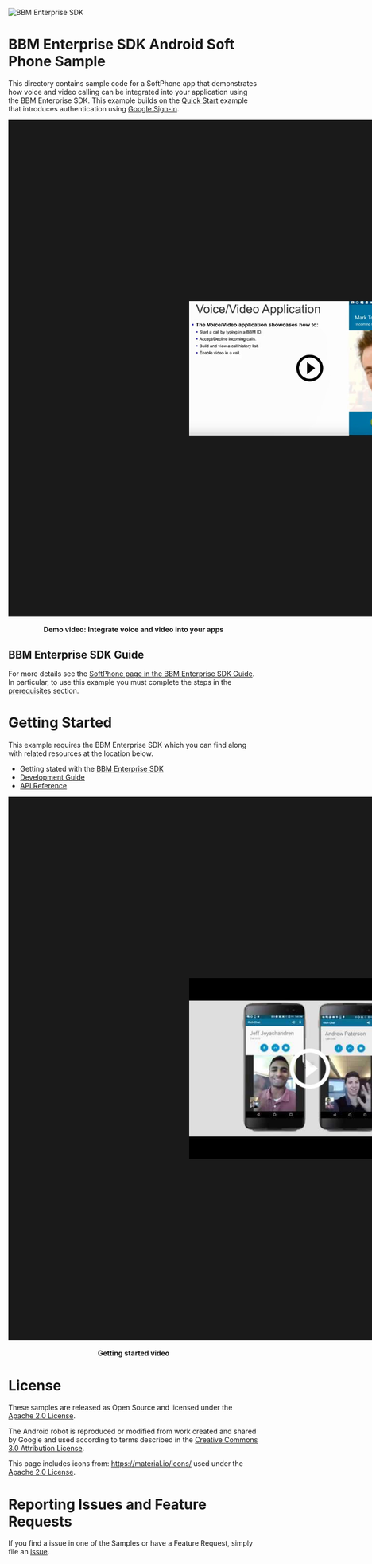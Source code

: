 ![BBM Enterprise SDK](https://developer.blackberry.com/files/bbm-enterprise/documents/guide/resources/images/bnr-bbm-enterprise-sdk-title.png)

# BBM Enterprise SDK Android Soft Phone Sample

This directory contains sample code for a SoftPhone app that
demonstrates how voice and video calling can be integrated into your
application using the BBM Enterprise SDK. This example builds on the [Quick Start](../QuickStart/README.md) example that
introduces authentication using [Google Sign-in](https://developers.google.com/identity/).

<p align="center">
    <a href="http://www.youtube.com/watch?feature=player_embedded&v=92nv9vBE-mY"
      target="_blank"><img src="../images/bbme-sdk-softphone.jpg" 
      alt=Integrate Voice and Video into your Apps" width="486" height="" border="364"/></a>
</p>
<p align="center">
 <b>Demo video: Integrate voice and video into your apps</b>
</p>

## BBM Enterprise SDK Guide 
For more details see the 
[SoftPhone page in the BBM Enterprise SDK Guide](https://developer.blackberry.com/files/bbm-enterprise/documents/guide/html/examples/android/SoftPhone/README.html).
In particular, to use this example you must complete the steps in the
[prerequisites](https://developer.blackberry.com/files/bbm-enterprise/documents/guide/html/examples/android/SoftPhone/README.html#prereq) section.

# Getting Started

This example requires the BBM Enterprise SDK which you can find along with related resources at the location below.
    
* Getting stated with the [BBM Enterprise SDK](https://developers.blackberry.com/us/en/products/blackberry-bbm-enterprise-sdk.html)
* [Development Guide](https://developer.blackberry.com/files/bbm-enterprise/documents/guide/html/index.html)
* [API Reference](https://developer.blackberry.com/files/bbm-enterprise/documents/guide/reference/android/index.html)

<p align="center">
    <a href="http://www.youtube.com/watch?feature=player_embedded&v=ByKqCtcLMZ0"
      target="_blank"><img src="../images/bbme-sdk-android-getting-started.jpg"
      alt="YouTube Getting Started Video" width="486" height="" border="364"/></a>
</p>
<p align="center">
 <b>Getting started video</b>
</p>

# License

These samples are released as Open Source and licensed under the [Apache 2.0 License](http://www.apache.org/licenses/LICENSE-2.0.html).  

The Android robot is reproduced or modified from work created and shared by Google and used according to terms described in the [Creative Commons 3.0 Attribution License](https://creativecommons.org/licenses/by/3.0/).

This page includes icons from: https://material.io/icons/ used under the [Apache 2.0 License](http://www.apache.org/licenses/LICENSE-2.0.html).

# Reporting Issues and Feature Requests

If you find a issue in one of the Samples or have a Feature Request, simply file an [issue](https://github.com/blackberry/bbme-sdk-android-samples/issues).

